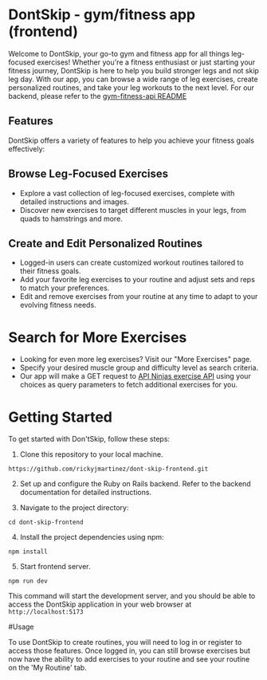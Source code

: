 # DontSkip - gym/fitness app (frontend)

Welcome to DontSkip, your go-to gym and fitness app for all things leg-focused exercises! Whether you're a fitness enthusiast or just starting your fitness journey, DontSkip is here to help you build stronger legs and not skip leg day. With our app, you can browse a wide range of leg exercises, create personalized routines, and take your leg workouts to the next level. For our backend, please refer to the [gym-fitness-api README](https://github.com/rickyjmartinez/gym-fitness-api)

## Features

DontSkip offers a variety of features to help you achieve your fitness goals effectively:

## Browse Leg-Focused Exercises

* Explore a vast collection of leg-focused exercises, complete with detailed instructions and images.
* Discover new exercises to target different muscles in your legs, from quads to hamstrings and more.

## Create and Edit Personalized Routines

* Logged-in users can create customized workout routines tailored to their fitness goals.
* Add your favorite leg exercises to your routine and adjust sets and reps to match your preferences.
* Edit and remove exercises from your routine at any time to adapt to your evolving fitness needs.

# Search for More Exercises
* Looking for even more leg exercises? Visit our "More Exercises" page.
* Specify your desired muscle group and difficulty level as search criteria.
* Our app will make a GET request to [API Ninjas exercise API](https://api-ninjas.com/api/exercises) using your choices as query parameters to fetch additional exercises for you.

# Getting Started

To get started with Don'tSkip, follow these steps:

1. Clone this repository to your local machine.
```
https://github.com/rickyjmartinez/dont-skip-frontend.git
```
2. Set up and configure the Ruby on Rails backend. Refer to the backend documentation for detailed instructions.

3. Navigate to the project directory:
```
cd dont-skip-frontend
```
4. Install the project dependencies using npm: 
```
npm install
```
5. Start frontend server. 
```
npm run dev
```
This command will start the development server, and you should be able to access the DontSkip application in your web browser at `http://localhost:5173`

#Usage

To use DontSkip to create routines, you will need to log in or register to access those features. Once logged in, you can still browse exercises but now have the ability to add exercises to your routine and see your routine on the 'My Routine' tab. 